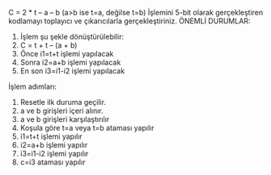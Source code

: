 C = 2 * t – a – b    (a>b ise t=a, değilse t=b)
İşlemini 5-bit olarak gerçekleştiren kodlamayı toplayıcı ve çıkarıcılarla gerçekleştiriniz.
ÖNEMLİ DURUMLAR:
1. İşlem şu şekle dönüştürülebilir:
2. C = t + t – (a + b)
3. Önce i1=t+t işlemi yapılacak
4. Sonra i2=a+b işlemi yapılacak
5. En son i3=i1-i2 işlemi yapılacak

İşlem adımları:
1) Resetle ilk duruma geçilir.
2) a ve b girişleri içeri alınır.
3) a ve b girişleri karşılaştırılır
4) Koşula göre t=a veya t=b ataması yapılır
5) i1=t+t işlemi yapılır
6) i2=a+b işlemi yapılır
7) i3=i1-i2 işlemi yapılır
8) c=i3 ataması yapılır

